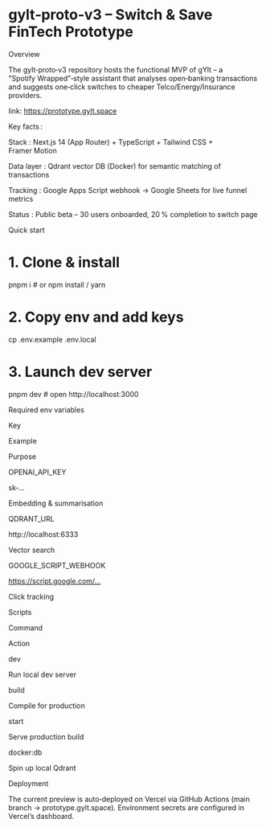 # gylt‑proto‑v3 – Switch & Save FinTech Prototype

Overview

The gylt‑proto‑v3 repository hosts the functional MVP of gYlt – a "Spotify Wrapped"‑style assistant that analyses open‑banking transactions and suggests one‑click switches to cheaper Telco/Energy/Insurance providers.

link: https://prototype.gylt.space

Key facts :

Stack : Next.js 14 (App Router) + TypeScript + Tailwind CSS + Framer Motion

Data layer : Qdrant vector DB (Docker) for semantic matching of transactions

Tracking : Google Apps Script webhook → Google Sheets for live funnel metrics

Status : Public beta – 30 users onboarded, 20 % completion to switch page

Quick start

# 1. Clone & install
pnpm i           # or npm install / yarn

# 2. Copy env and add keys
cp .env.example .env.local

# 3. Launch dev server
pnpm dev         # open http://localhost:3000

Required env variables

Key

Example

Purpose

OPENAI_API_KEY

sk‑…

Embedding & summarisation

QDRANT_URL

http://localhost:6333

Vector search

GOOGLE_SCRIPT_WEBHOOK

https://script.google.com/…

Click tracking

Scripts

Command

Action

dev

Run local dev server

build

Compile for production

start

Serve production build

docker:db

Spin up local Qdrant

Deployment

The current preview is auto‑deployed on Vercel via GitHub Actions (main branch → prototype.gylt.space). Environment secrets are configured in Vercel’s dashboard.

